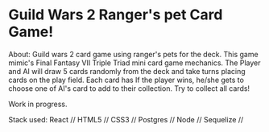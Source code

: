 # Guild Wars 2 Ranger's pet Card Game!

About:
  Guild wars 2 card game using ranger's pets for the deck. This game mimic's Final Fantasy VII Triple Triad mini card game mechanics.
  The Player and AI will draw 5 cards randomly from the deck and take turns placing cards on the play field. Each card has 
  If the player wins, he/she gets to choose one of AI's card to add to their collection. Try to collect all cards!

Work in progress.

Stack used:
  React //
  HTML5 //
  CSS3 //
  Postgres //
  Node //
  Sequelize //
